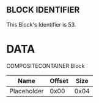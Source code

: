 ## BLOCK IDENTIFIER
This Block's Identifier is 53.
# DATA
COMPOSITECONTAINER Block

| Name | Offset | Size |
|--------|---------|------
| Placeholder | 0x00 | 0x04 |
